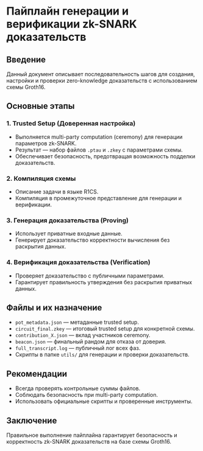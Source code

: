 # Пайплайн генерации и верификации zk-SNARK доказательств

## Введение

Данный документ описывает последовательность шагов для создания, настройки и проверки zero-knowledge доказательств с использованием схемы Groth16.

## Основные этапы

### 1. Trusted Setup (Доверенная настройка)

- Выполняется multi-party computation (ceremony) для генерации параметров zk-SNARK.
- Результат — набор файлов `.ptau` и `.zkey` с параметрами схемы.
- Обеспечивает безопасность, предотвращая возможность подделки доказательств.

### 2. Компиляция схемы

- Описание задачи в языке R1CS.
- Компиляция в промежуточное представление для генерации и верификации.

### 3. Генерация доказательства (Proving)

- Использует приватные входные данные.
- Генерирует доказательство корректности вычисления без раскрытия данных.

### 4. Верификация доказательства (Verification)

- Проверяет доказательство с публичными параметрами.
- Гарантирует правильность утверждения без раскрытия приватных данных.

## Файлы и их назначение

- `pot_metadata.json` — метаданные trusted setup.
- `circuit_final.zkey` — итоговый trusted setup для конкретной схемы.
- `contribution_X.json` — вклад участников ceremony.
- `beacon.json` — финальный рандом для отказа от доверия.
- `full_transcript.log` — публичный лог всех фаз.
- Скрипты в папке `utils/` для генерации и проверки доказательств.

## Рекомендации

- Всегда проверять контрольные суммы файлов.
- Соблюдать безопасность при multi-party computation.
- Использовать официальные скрипты и проверенные инструменты.

## Заключение

Правильное выполнение пайплайна гарантирует безопасность и корректность zk-SNARK доказательств на базе схемы Groth16.

